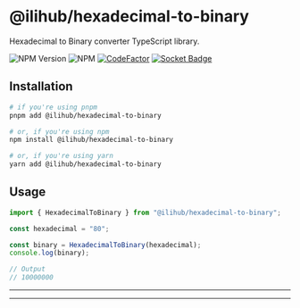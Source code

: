 # @ilihub/hexadecimal-to-binary

Hexadecimal to Binary converter TypeScript library.

![NPM Version](https://img.shields.io/npm/v/%40ilihub%2Fhexadecimal-to-binary?color=33cd56&logo=npm)
![NPM](https://img.shields.io/npm/l/%40ilihub%2Fhexadecimal-to-binary)
[![CodeFactor](https://www.codefactor.io/repository/github/ilihub/npm/badge)](https://www.codefactor.io/repository/github/ilihub/npm)
[![Socket Badge](https://socket.dev/api/badge/npm/package/@ilihub/hexadecimal-to-binary)](https://socket.dev/npm/package/@ilihub/hexadecimal-to-binary)

## Installation

```bash
# if you're using pnpm
pnpm add @ilihub/hexadecimal-to-binary

# or, if you're using npm
npm install @ilihub/hexadecimal-to-binary

# or, if you're using yarn
yarn add @ilihub/hexadecimal-to-binary
```

## Usage

```javascript
import { HexadecimalToBinary } from "@ilihub/hexadecimal-to-binary";

const hexadecimal = "80";

const binary = HexadecimalToBinary(hexadecimal);
console.log(binary);

// Output
// 10000000
```

---

<!-- sponsors_and_backers_section_start -->

<!-- sponsors_and_backers_section_end -->

---
